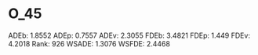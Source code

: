 # O_45

ADEb: 1.8552
ADEp: 0.7557
ADEv: 2.3055
FDEb: 3.4821
FDEp: 1.449
FDEv: 4.2018
Rank: 926
WSADE: 1.3076
WSFDE: 2.4468